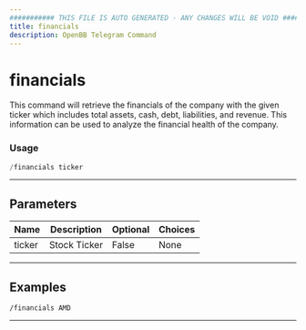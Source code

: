 ```yaml
---
########### THIS FILE IS AUTO GENERATED - ANY CHANGES WILL BE VOID ###########
title: financials
description: OpenBB Telegram Command
---
```


# financials

This command will retrieve the financials of the company with the given ticker which includes total assets, cash, debt, liabilities, and revenue. This information can be used to analyze the financial health of the company.

### Usage

```python wordwrap
/financials ticker
```

---

## Parameters

| Name | Description | Optional | Choices |
| ---- | ----------- | -------- | ------- |
| ticker | Stock Ticker | False | None |


---

## Examples

```
/financials AMD
```

---
